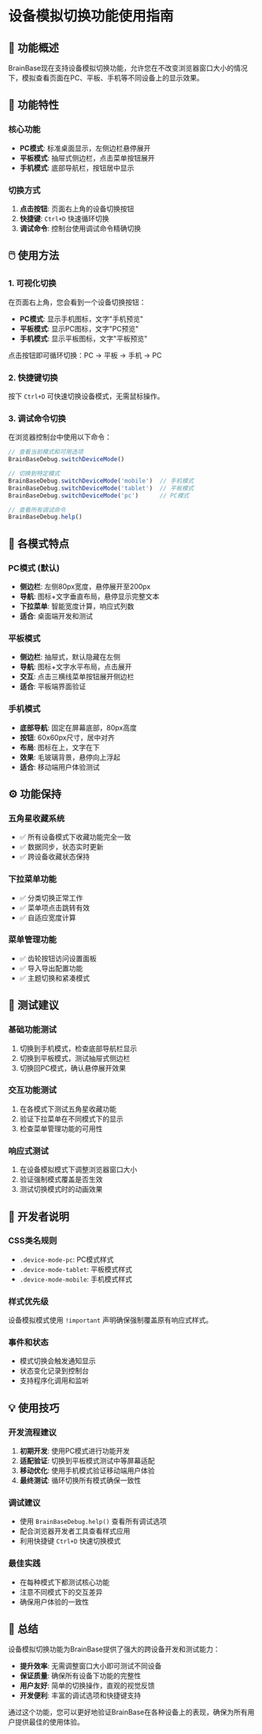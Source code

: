 # 设备模拟切换功能使用指南

## 🎯 功能概述

BrainBase现在支持设备模拟切换功能，允许您在不改变浏览器窗口大小的情况下，模拟查看页面在PC、平板、手机等不同设备上的显示效果。

## 📱 功能特性

### 核心功能
- **PC模式**: 标准桌面显示，左侧边栏悬停展开
- **平板模式**: 抽屉式侧边栏，点击菜单按钮展开
- **手机模式**: 底部导航栏，按钮居中显示

### 切换方式
1. **点击按钮**: 页面右上角的设备切换按钮
2. **快捷键**: `Ctrl+D` 快速循环切换
3. **调试命令**: 控制台使用调试命令精确切换

## 🖱️ 使用方法

### 1. 可视化切换
在页面右上角，您会看到一个设备切换按钮：
- **PC模式**: 显示手机图标，文字"手机预览"
- **平板模式**: 显示PC图标，文字"PC预览"  
- **手机模式**: 显示平板图标，文字"平板预览"

点击按钮即可循环切换：PC → 平板 → 手机 → PC

### 2. 快捷键切换
按下 `Ctrl+D` 可快速切换设备模式，无需鼠标操作。

### 3. 调试命令切换
在浏览器控制台中使用以下命令：

```javascript
// 查看当前模式和可用选项
BrainBaseDebug.switchDeviceMode()

// 切换到特定模式
BrainBaseDebug.switchDeviceMode('mobile')  // 手机模式
BrainBaseDebug.switchDeviceMode('tablet')  // 平板模式
BrainBaseDebug.switchDeviceMode('pc')      // PC模式

// 查看所有调试命令
BrainBaseDebug.help()
```

## 🎨 各模式特点

### PC模式 (默认)
- **侧边栏**: 左侧80px宽度，悬停展开至200px
- **导航**: 图标+文字垂直布局，悬停显示完整文本
- **下拉菜单**: 智能宽度计算，响应式列数
- **适合**: 桌面端开发和测试

### 平板模式
- **侧边栏**: 抽屉式，默认隐藏在左侧
- **导航**: 图标+文字水平布局，点击展开
- **交互**: 点击三横线菜单按钮展开侧边栏
- **适合**: 平板端界面验证

### 手机模式  
- **底部导航**: 固定在屏幕底部，80px高度
- **按钮**: 60x60px尺寸，居中对齐
- **布局**: 图标在上，文字在下
- **效果**: 毛玻璃背景，悬停向上浮起
- **适合**: 移动端用户体验测试

## ⚙️ 功能保持

### 五角星收藏系统
- ✅ 所有设备模式下收藏功能完全一致
- ✅ 数据同步，状态实时更新
- ✅ 跨设备收藏状态保持

### 下拉菜单功能
- ✅ 分类切换正常工作
- ✅ 菜单项点击跳转有效
- ✅ 自适应宽度计算

### 菜单管理功能
- ✅ 齿轮按钮访问设置面板
- ✅ 导入导出配置功能
- ✅ 主题切换和紧凑模式

## 🧪 测试建议

### 基础功能测试
1. 切换到手机模式，检查底部导航栏显示
2. 切换到平板模式，测试抽屉式侧边栏
3. 切换回PC模式，确认悬停展开效果

### 交互功能测试
1. 在各模式下测试五角星收藏功能
2. 验证下拉菜单在不同模式下的显示
3. 检查菜单管理功能的可用性

### 响应式测试
1. 在设备模拟模式下调整浏览器窗口大小
2. 验证强制模式覆盖是否生效
3. 测试切换模式时的动画效果

## 🔧 开发者说明

### CSS类名规则
- `.device-mode-pc`: PC模式样式
- `.device-mode-tablet`: 平板模式样式  
- `.device-mode-mobile`: 手机模式样式

### 样式优先级
设备模拟模式使用 `!important` 声明确保强制覆盖原有响应式样式。

### 事件和状态
- 模式切换会触发通知显示
- 状态变化记录到控制台
- 支持程序化调用和监听

## 💡 使用技巧

### 开发流程建议
1. **初期开发**: 使用PC模式进行功能开发
2. **适配验证**: 切换到平板模式测试中等屏幕适配  
3. **移动优化**: 使用手机模式验证移动端用户体验
4. **最终测试**: 循环切换所有模式确保一致性

### 调试建议
- 使用 `BrainBaseDebug.help()` 查看所有调试选项
- 配合浏览器开发者工具查看样式应用
- 利用快捷键 `Ctrl+D` 快速切换模式

### 最佳实践
- 在每种模式下都测试核心功能
- 注意不同模式下的交互差异
- 确保用户体验的一致性

## 🚀 总结

设备模拟切换功能为BrainBase提供了强大的跨设备开发和测试能力：

- **提升效率**: 无需调整窗口大小即可测试不同设备
- **保证质量**: 确保所有设备下功能的完整性
- **用户友好**: 简单的切换操作，直观的视觉反馈
- **开发便利**: 丰富的调试选项和快捷键支持

通过这个功能，您可以更好地验证BrainBase在各种设备上的表现，确保为所有用户提供最佳的使用体验。 